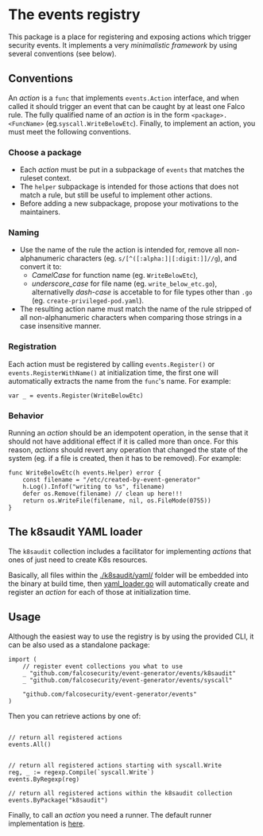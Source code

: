 # The events registry

This package is a place for registering and exposing actions which trigger security events. 
It implements a very *minimalistic framework* by using several conventions (see below).

## Conventions

An *action* is a `func` that implements `events.Action` interface, and when called it should trigger an event that can be caught by at least one Falco rule. The fully qualified name of an *action* is in the form `<package>.<FuncName>` (eg.`syscall.WriteBelowEtc`). Finally, to implement an action, you must meet the following conventions.

### Choose a package

- Each *action* must be put in a subpackage of `events` that matches the ruleset context.
- The `helper` subpackage is intended for those actions that does not match a rule, but still be useful to implement other actions.
- Before adding a new subpackage, propose your motivations to the maintainers.

### Naming

- Use the name of the rule the action is intended for, remove all non-alphanumeric characters (eg. `s/[^([:alpha:]|[:digit:]]//g`), and convert it to:
    - *CamelCase* for function name (eg. `WriteBelowEtc`),
    - *underscore_case* for file name (eg. `write_below_etc.go`), alternativelly *dash-case* is accetable to for file types other than `.go` (eg. `create-privileged-pod.yaml`).
- The resulting action name must match the name of the rule stripped of all non-alphanumeric characters when comparing those strings in a case insensitive manner.

### Registration

Each action must be registered by calling `events.Register()` or `events.RegisterWithName()` at initialization time, the first one will automatically extracts the name from the `func`'s name. For example:

```golang
var _ = events.Register(WriteBelowEtc)
```

### Behavior
Running an *action* should be an idempotent operation, in the sense that it should not have additional effect if it is called more than once.
For this reason, *actions* should revert any operation that changed the state of the system (eg. if a file is created, then it has to be removed). For example:

```golang
func WriteBelowEtc(h events.Helper) error {
	const filename = "/etc/created-by-event-generator"
	h.Log().Infof("writing to %s", filename)
	defer os.Remove(filename) // clean up here!!!
	return os.WriteFile(filename, nil, os.FileMode(0755))
}
```

## The k8saudit YAML loader

The `k8saudit` collection includes a facilitator for implementing *actions* that ones of just need to create K8s resources.

Basically, all files within the [./k8saudit/yaml/](https://github.com/falcosecurity/event-generator/tree/main/events/k8saudit/yaml) folder will be embedded into the binary at build time, then [yaml_loader.go](https://github.com/falcosecurity/event-generator/blob/main/events/k8saudit/yaml_loader.go) will automatically create and register an *action* for each of those at initialization time.


## Usage

Although the easiest way to use the registry is by using the provided CLI, it can be also used as a standalone package:

```golang
import (
	// register event collections you what to use
	_ "github.com/falcosecurity/event-generator/events/k8saudit"
	_ "github.com/falcosecurity/event-generator/events/syscall"

	"github.com/falcosecurity/event-generator/events"
)
```

Then you can retrieve actions by one of:

```golang

// return all registered actions
events.All()


// return all registered actions starting with syscall.Write
reg, _ := regexp.Compile(`syscall.Write`)
events.ByRegexp(reg)

// return all registered actions within the k8saudit collection
events.ByPackage("k8saudit")
```

Finally, to call an *action* you need a runner. The default runner implementation is [here](https://github.com/falcosecurity/event-generator/tree/master/pkg/runner).



